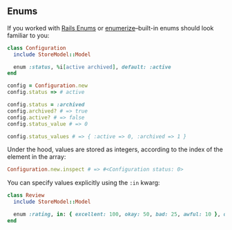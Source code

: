 ## Enums

If you worked with [Rails Enums](https://api.rubyonrails.org/v5.2.3/classes/ActiveRecord/Enum.html) or [enumerize](https://github.com/brainspec/enumerize)–built-in enums should look familiar to you:

```ruby
class Configuration
  include StoreModel::Model

  enum :status, %i[active archived], default: :active
end

config = Configuration.new
config.status => # active

config.status = :archived
config.archived? # => true
config.active? # => false
config.status_value # => 0

config.status_values # => { :active => 0, :archived => 1 }
```

Under the hood, values are stored as integers, according to the index of the element in the array:

```ruby
Configuration.new.inspect # => #<Configuration status: 0>
```

You can specify values explicitly using the `:in` kwarg:

```ruby
class Review
  include StoreModel::Model

  enum :rating, in: { excellent: 100, okay: 50, bad: 25, awful: 10 }, default: :okay
end
```

